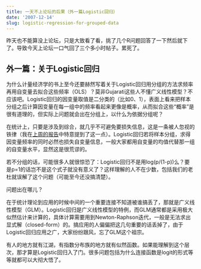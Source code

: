```yaml
---
title: 一天不上论坛的后果（外一篇Logistic回归）
date: '2007-12-14'
slug: logistic-regression-for-grouped-data
---
```


昨天也不能算没上论坛，只是大致看了看，挑了几个R问题回答了一下然后就下了。导致今天上论坛一口气回了三个多小时帖子。累死了。

## 外一篇：关于Logistic回归

为什么计量经济学的书上至今还要赫然写着关于Logistic回归用分组的方法求频率再用自变量去拟合这些频率（OLS）？莫非Gujarati这些人不懂广义线性模型？不应该吧。Logistic回归的因变量取值是二分类的（比如0、1），表面上看来把样本分组之后计算因变量在每一组中的频率看起来更像是概率，从而拟合这些“概率”是很有道理的，但实际上问题就会出在分组上，以什么为依据分组呢？

在统计上，只要是涉及到综合，就几乎不可避免要损失信息，这是一条被人忽视的铁律（我在[上周的报告](https://github.com/downloads/yihui/yihui.github.com/Medicine-2007-Yihui-Xie.pdf)中特意提到了这一点）。Logistic回归若将样本分组，求得因变量频率的同时必然也损失自变量信息，一般大家都用自变量的均值代替那一组的自变量水平，显然这是很荒谬的。

若不分组的话，可能很多人就很惊恐了：Logistic回归不是用log(p/(1-p))么？要是p=1的话岂不是这个式子就没有意义了？这样理解的人不在少数，包括我们的老杜就误解了这个问题（可能至今还没搞清楚）。

问题出在哪儿？

在于统计理论到应用的时候中间的一个重要连接不知道被谁搞丢了，那就是广义线性模型（GLM）。Logistic回归是广义线性模型的特例，而GLM通常都是采用极大似然估计来计算的，具体计算需要用到Newton-Raphson迭代，一般是无法求出显式解（closed-form）的。搞应用的人偏偏把这几句重要的话丢掉了，由于Logistic回归应用之广，大家纷纷跟风，忘了GLM这个祖宗。

有人的地方就有江湖，有指数分布族的地方就有似然函数。如果能理解到这个层次，那才算是Logistic回归入了门。很多问题包括为什么连接函数是logit的形式等等就都可以大彻大悟了。

